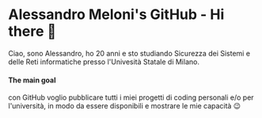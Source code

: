 # Alessandro Meloni's GitHub - Hi there 👋

Ciao, sono Alessandro, ho 20 anni e sto studiando Sicurezza dei Sistemi e delle Reti informatiche presso l'Univesità Statale di Milano.

#### The main goal

con GitHub voglio pubblicare tutti i miei progetti di coding personali e/o per l'università, in modo da essere disponibili e mostrare le mie capacità 😉

<!--
**melo222/melo222** is a ✨ _special_ ✨ repository because its `README.md` (this file) appears on your GitHub profile.

Here are some ideas to get you started:

- 🔭 I’m currently working on ...
- 🌱 I’m currently learning ...
- 👯 I’m looking to collaborate on ...
- 🤔 I’m looking for help with ...
- 💬 Ask me about ...
- 📫 How to reach me: ...
- 😄 Pronouns: ...
- ⚡ Fun fact: ...
-->
